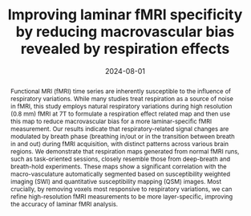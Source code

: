 ---
title: "Improving laminar fMRI specificity by reducing macrovascular bias revealed by respiration effects"
date: 2024-08-01
authors_string: Yuhui Chai, A. Tyler Morgan, Daniel Handwerker, Linqing Li, Laurentius Huber, Bradley P. Sutton, Peter Bandettini
authors:
   - Yuhui Chai
   - Tyler Morgan
   - Daniel Handwerker
   - Linqing Li
   - Laurentius Huber
   - Bradley P. Sutton
   - Peter Bandettini
author_ids:
   - yuhui_chai
   - tyler_morgan
   - daniel_handwerker
   - laurentius_huber
   - peter_bandettini
journal: 'Imaging Neuroscience'
volume: 2
issue:
pages: 1-16
book_title: ''
publisher: ''
abstract: "<p>Functional MRI (fMRI) time series are inherently susceptible to the influence of respiratory variations. While many studies treat respiration as a source of noise in fMRI, this study employs natural respiratory variations during high resolution (0.8 mm) fMRI at 7T to formulate a respiration effect related map and then use this map to reduce macrovascular bias for a more laminar-specific fMRI measurement. Our results indicate that respiratory-related signal changes are modulated by breath phase (breathing in/out or in the transition between breath in and out) during fMRI acquisition, with distinct patterns across various brain regions. We demonstrate that respiration maps generated from normal fMRI runs, such as task-oriented sessions, closely resemble those from deep-breath and breath-hold experiments. These maps show a significant correlation with the macro-vasculature automatically segmented based on susceptibility weighted imaging (SWI) and quantitative susceptibility mapping (QSM) images. Most crucially, by removing voxels most responsive to respiratory variations, we can refine high-resolution fMRI measurements to be more layer-specific, improving the accuracy of laminar fMRI analysis.</p>"
project_id: layer_fmri
paper_url: https://direct.mit.edu/imag/article/doi/10.1162/imag_a_00249/123637
doi: https://doi.org/10.1162/imag_a_00249
data_loc: ''
code_loc: 'https://github.com/yuhuichai/respiration_layer_fMRI'
file: '/assets/publications//assets/publications/'
file_name: '/assets/publications/'
type: journal_article
pub_str: ' (2024) Imaging Neuroscience 2: 1-16'
layout: publication 
---